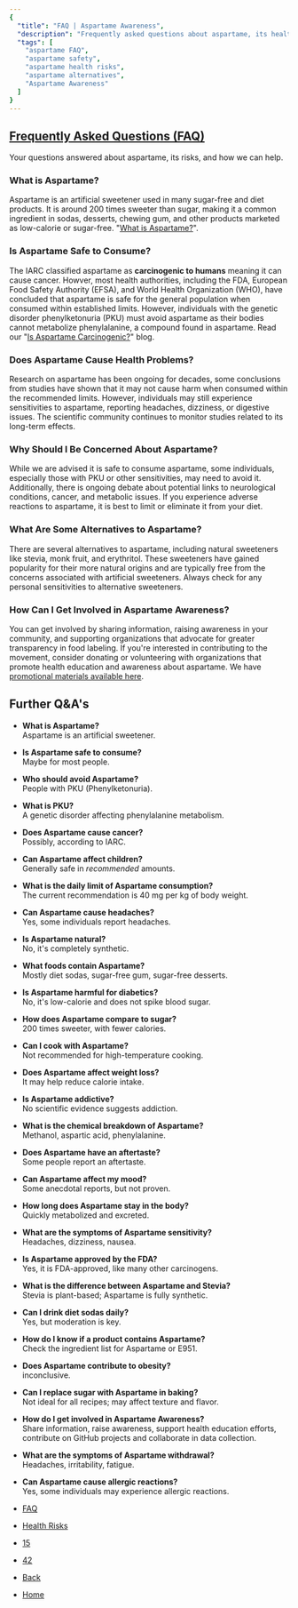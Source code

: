 ```yaml
---
{
  "title": "FAQ | Aspartame Awareness",
  "description": "Frequently asked questions about aspartame, its health risks, safety, and alternatives.",
  "tags": [
    "aspartame FAQ",
    "aspartame safety",
    "aspartame health risks",
    "aspartame alternatives",
    "Aspartame Awareness"
  ]
}
---
```


## [Frequently Asked Questions (FAQ)](#)

Your questions answered about aspartame, its risks, and how we can help.

### What is Aspartame?

Aspartame is an artificial sweetener used in many sugar-free and diet products. It is around 200 times sweeter than sugar, making it a common ingredient in sodas, desserts, chewing gum, and other products marketed as low-calorie or sugar-free. "[What is Aspartame?](blogs/aspartame)".

### Is Aspartame Safe to Consume?

The IARC classified aspartame as **carcinogenic to humans** meaning it can cause cancer. Howver, most health authorities, including the FDA, European Food Safety Authority (EFSA), and World Health Organization (WHO), have concluded that aspartame is safe for the general population when consumed within established limits. However, individuals with the genetic disorder phenylketonuria (PKU) must avoid aspartame as their bodies cannot metabolize phenylalanine, a compound found in aspartame. Read our "[Is Aspartame Carcinogenic?](blogs/carcinogenic)" blog.

### Does Aspartame Cause Health Problems?

Research on aspartame has been ongoing for decades, some conclusions from studies have shown that it may not cause harm when consumed within the recommended limits. However, individuals may still experience sensitivities to aspartame, reporting headaches, dizziness, or digestive issues. The scientific community continues to monitor studies related to its long-term effects.

### Why Should I Be Concerned About Aspartame?

While we are advised it is safe to consume aspartame, some individuals, especially those with PKU or other sensitivities, may need to avoid it. Additionally, there is ongoing debate about potential links to neurological conditions, cancer, and metabolic issues. If you experience adverse reactions to aspartame, it is best to limit or eliminate it from your diet.

### What Are Some Alternatives to Aspartame?

There are several alternatives to aspartame, including natural sweeteners like stevia, monk fruit, and erythritol. These sweeteners have gained popularity for their more natural origins and are typically free from the concerns associated with artificial sweeteners. Always check for any personal sensitivities to alternative sweeteners.

### How Can I Get Involved in Aspartame Awareness?

You can get involved by sharing information, raising awareness in your community, and supporting organizations that advocate for greater transparency in food labeling. If you're interested in contributing to the movement, consider donating or volunteering with organizations that promote health education and awareness about aspartame. We have [promotional materials available here](#).

## Further Q&A's

* **What is Aspartame?**  
  Aspartame is an artificial sweetener.
* **Is Aspartame safe to consume?**  
  Maybe for most people.
* **Who should avoid Aspartame?**  
  People with PKU (Phenylketonuria).
* **What is PKU?**  
  A genetic disorder affecting phenylalanine metabolism.
* **Does Aspartame cause cancer?**  
  Possibly, according to IARC.
* **Can Aspartame affect children?**  
  Generally safe in *recommended* amounts.
* **What is the daily limit of Aspartame consumption?**  
  The current recommendation is 40 mg per kg of body weight.
* **Can Aspartame cause headaches?**  
  Yes, some individuals report headaches.
* **Is Aspartame natural?**  
  No, it's completely synthetic.
* **What foods contain Aspartame?**  
  Mostly diet sodas, sugar-free gum, sugar-free desserts.
* **Is Aspartame harmful for diabetics?**  
  No, it's low-calorie and does not spike blood sugar.
* **How does Aspartame compare to sugar?**  
  200 times sweeter, with fewer calories.
* **Can I cook with Aspartame?**  
  Not recommended for high-temperature cooking.
* **Does Aspartame affect weight loss?**  
  It may help reduce calorie intake.
* **Is Aspartame addictive?**  
  No scientific evidence suggests addiction.
* **What is the chemical breakdown of Aspartame?**  
  Methanol, aspartic acid, phenylalanine.
* **Does Aspartame have an aftertaste?**  
  Some people report an aftertaste.
* **Can Aspartame affect my mood?**  
  Some anecdotal reports, but not proven.
* **How long does Aspartame stay in the body?**  
  Quickly metabolized and excreted.
* **What are the symptoms of Aspartame sensitivity?**  
  Headaches, dizziness, nausea.
* **Is Aspartame approved by the FDA?**  
  Yes, it is FDA-approved, like many other carcinogens.
* **What is the difference between Aspartame and Stevia?**  
  Stevia is plant-based; Aspartame is fully synthetic.
* **Can I drink diet sodas daily?**  
  Yes, but moderation is key.
* **How do I know if a product contains Aspartame?**  
  Check the ingredient list for Aspartame or E951.
* **Does Aspartame contribute to obesity?**  
  inconclusive.
* **Can I replace sugar with Aspartame in baking?**  
  Not ideal for all recipes; may affect texture and flavor.
* **How do I get involved in Aspartame Awareness?**  
  Share information, raise awareness, support health education efforts, contribute on GitHub projects and collaborate in data collection.
* **What are the symptoms of Aspartame withdrawal?**  
  Headaches, irritability, fatigue.
* **Can Aspartame cause allergic reactions?**  
  Yes, some individuals may experience allergic reactions.

* [FAQ](#)
* [Health Risks](#)
* [15](#)
* [42](#)

* [Back](javascript:void(0);)
* [Home](/)
